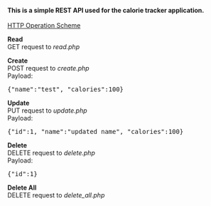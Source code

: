 **This is a simple REST API used for the calorie tracker application.**<br/><br/>
<u>HTTP Operation Scheme</u>

<b>Read</b><br/>
GET request to <i>read.php</i>

<b>Create</b><br/>
POST request to <i>create.php</i><br/>
Payload:
<pre>{"name":"test", "calories":100}</pre>

<b>Update</b><br/>
PUT request to <i>update.php</i><br/>
Payload:
<pre>{"id":1, "name":"updated name", "calories":100}</pre>

<b>Delete</b><br/>
DELETE request to <i>delete.php</i><br/>
Payload:
<pre>{"id":1}</pre>

<b>Delete All</b><br/>
DELETE request to <i>delete_all.php</i>